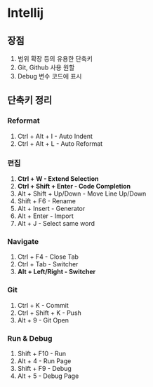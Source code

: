 # Intellij

## 장점

1. 범위 확장 등의 유용한 단축키
2. Git, Github 사용 원할
3. Debug 변수 코드에 표시

## 단축키 정리

### Reformat

1. Ctrl + Alt + I - Auto Indent
2. Ctrl + Alt + L - Auto Reformat

### 편집

1. **Ctrl + W - Extend Selection**  
2. **Ctrl + Shift + Enter - Code Completion**
3. Alt + Shift + Up/Down - Move Line Up/Down
4. Shift + F6 - Rename
5. Alt + Insert - Generator
6. Alt + Enter - Import
7. Alt + J - Select same word

### Navigate

1. Ctrl + F4 - Close Tab
2. Ctrl + Tab - Switcher
3. **Alt + Left/Right - Switcher**

### Git

1. Ctrl + K - Commit
2. Ctrl + Shift + K - Push
3. Alt + 9 - Git Open

### Run & Debug

1. Shift + F10 - Run
2. Alt + 4 - Run Page
3. Shift + F9 - Debug
4. Alt + 5 - Debug Page
